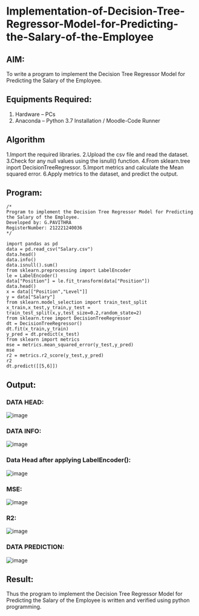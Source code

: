# Implementation-of-Decision-Tree-Regressor-Model-for-Predicting-the-Salary-of-the-Employee

## AIM:
To write a program to implement the Decision Tree Regressor Model for Predicting the Salary of the Employee.

## Equipments Required:
1. Hardware – PCs
2. Anaconda – Python 3.7 Installation / Moodle-Code Runner

## Algorithm
1.Import the required libraries.
2.Upload the csv file and read the dataset.
3.Check for any null values using the isnull() function.
4.From sklearn.tree inport DecisionTreeRegressor.
5.Import metrics and calculate the Mean squared error.
6.Apply metrics to the dataset, and predict the output. 

## Program:
```
/*
Program to implement the Decision Tree Regressor Model for Predicting the Salary of the Employee.
Developed by: G.PAVITHRA
RegisterNumber: 212221240036 
*/
```
```
import pandas as pd
data = pd.read_csv("Salary.csv")
data.head()
data.info()
data.isnull().sum()
from sklearn.preprocessing import LabelEncoder
le = LabelEncoder()
data["Position"] = le.fit_transform(data["Position"])
data.head()
x = data[["Position","Level"]]
y = data["Salary"]
from sklearn.model_selection import train_test_split
x_train,x_test,y_train,y_test = train_test_split(x,y,test_size=0.2,random_state=2)
from sklearn.tree import DecisionTreeRegressor
dt = DecisionTreeRegressor()
dt.fit(x_train,y_train)
y_pred = dt.predict(x_test)
from sklearn import metrics
mse = metrics.mean_squared_error(y_test,y_pred)
mse
r2 = metrics.r2_score(y_test,y_pred)
r2
dt.predict([[5,6]])
```
## Output:
### DATA HEAD:
![image](https://user-images.githubusercontent.com/93427264/172994585-91362cf7-bcec-4ff1-9f58-1c4488853ef2.png)
### DATA INFO:
![image](https://user-images.githubusercontent.com/93427264/172994629-7af7a1b0-9186-4f08-b7f1-c91149724ac4.png)
### Data Head after applying LabelEncoder():
![image](https://user-images.githubusercontent.com/93427264/172994703-cb2993e8-392c-49c6-9033-120169ed7b3c.png)
### MSE:
![image](https://user-images.githubusercontent.com/93427264/172994777-037a7d68-e53c-4a51-943a-bb304e0a09b1.png)
### R2:
![image](https://user-images.githubusercontent.com/93427264/172994808-0a054405-b5c8-4890-83fe-664c3a57ea52.png)
### DATA PREDICTION:
![image](https://user-images.githubusercontent.com/93427264/172994834-d0bf7d43-6ed6-42a7-a092-81b29040ff03.png)

## Result:
Thus the program to implement the Decision Tree Regressor Model for Predicting the Salary of the Employee is written and verified using python programming.
